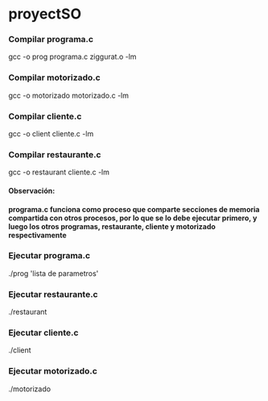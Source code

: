 <h1>proyectSO</h1>

<h3>Compilar programa.c</h3>
gcc -o prog programa.c ziggurat.o -lm

<h3>Compilar motorizado.c</h3>
gcc -o motorizado motorizado.c -lm

<h3>Compilar cliente.c</h3>
gcc -o client cliente.c -lm

<h3>Compilar restaurante.c</h3>
gcc -o restaurant cliente.c -lm

<h4>Observación:<h4> 
<p>programa.c funciona como proceso que comparte secciones de memoria compartida con otros procesos, por lo que se lo debe ejecutar primero, y luego los otros programas, restaurante, cliente y motorizado respectivamente</p>

<h3>Ejecutar programa.c</h3>
./prog 'lista de parametros'

<h3>Ejecutar restaurante.c</h3>
./restaurant 

<h3>Ejecutar cliente.c</h3>
./client

<h3>Ejecutar motorizado.c</h3>
./motorizado
